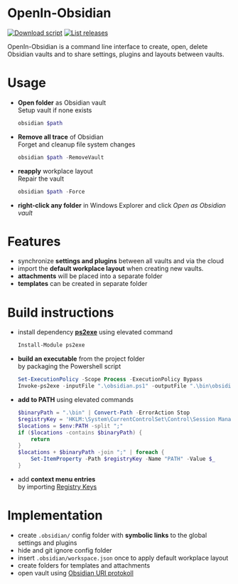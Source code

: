 # OpenIn-Obsidian

[![Download script](https://img.shields.io/github/downloads/yetenol/OpenIn-Obsidian/total.svg)](https://github.com/yetenol/OpenIn-Obsidian/releases/latest/download/obsidian.exe)
[![List releases](https://img.shields.io/github/release/yetenol/OpenIn-Obsidian.svg)](https://github.com/yetenol/OpenIn-Obsidian/releases)

OpenIn-Obsidian is a command line interface to create, open, delete Obsidian vaults and to share settings, plugins and layouts between vaults.

# Usage

- **Open folder** as Obsidian vault  
	Setup vault if none exists
    ```powershell
    obsidian $path
    ```
- **Remove all trace** of Obsidian  
    Forget and cleanup file system changes
    ```powershell
    obsidian $path -RemoveVault
    ```
- **reapply** workplace layout  
    Repair the vault
    ```powershell
    obsidian $path -Force
    ```
- **right-click any folder** in Windows Explorer and click *Open as Obsidian vault*

# Features

- synchronize **settings and plugins** between all vaults and via the cloud
- import the **default workplace layout** when creating new vaults.
- **attachments** will be placed into a separate folder
- **templates** can be created in separate folder

# Build instructions

- install dependency **[ps2exe](https://github.com/MScholtes/PS2EXE)** using elevated command
	```powershell
	Install-Module ps2exe
	```

- **build an executable** from the project folder  
  by packaging the Powershell script
	```powershell
	Set-ExecutionPolicy -Scope Process -ExecutionPolicy Bypass
	Invoke-ps2exe -inputFile ".\obsidian.ps1" -outputFile ".\bin\obsidian.exe" -iconFile "$env:LocalAppData\Obsidian\Obsidian.exe"
	```

- **add to PATH** using elevated commands
	```powershell
	$binaryPath = ".\bin" | Convert-Path -ErrorAction Stop
	$registryKey = 'HKLM:\System\CurrentControlSet\Control\Session Manager\Environment'
	$locations = $env:PATH -split ";"
	if ($locations -contains $binaryPath) {
		return
	}
	$locations + $binaryPath -join ";" | foreach {
		Set-ItemProperty -Path $registryKey -Name "PATH" -Value $_
	}	
	```

- add **context menu entries**  
  by importing [Registry Keys](ContextMenuEntries.reg)

# Implementation

- create `.obsidian/` config folder with **symbolic links** to the global settings and plugins
- hide and git ignore config folder
- insert `.obsidian/workspace.json` once to apply default workplace layout
- create folders for templates and attachments
- open vault using [Obsidian URI protokoll](https://help.obsidian.md/Advanced+topics/Using+obsidian+URI)
